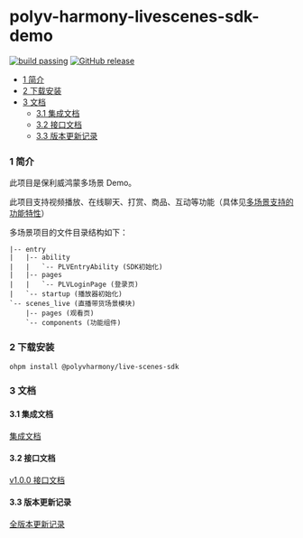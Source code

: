 polyv-harmony-livescenes-sdk-demo
===

[![build passing](https://img.shields.io/badge/build-passing-brightgreen.svg)](#)
[![GitHub release](https://img.shields.io/badge/release-1.0.0-blue.svg)](https://github.com/polyv/polyv-harmony-livescenes-sdk-demo/releases/tag/1.0.0)

<!-- START doctoc generated TOC please keep comment here to allow auto update -->
<!-- DON'T EDIT THIS SECTION, INSTEAD RE-RUN doctoc TO UPDATE -->

- [1 简介](#1-%E7%AE%80%E4%BB%8B)
- [2 下载安装](#2-%E4%B8%8B%E8%BD%BD%E5%AE%89%E8%A3%85)
- [3 文档](#3-%E6%96%87%E6%A1%A3)
    - [3.1 集成文档](#31-%E9%9B%86%E6%88%90%E6%96%87%E6%A1%A3)
    - [3.2 接口文档](#32-%E6%8E%A5%E5%8F%A3%E6%96%87%E6%A1%A3)
    - [3.3 版本更新记录](#33-%E7%89%88%E6%9C%AC%E6%9B%B4%E6%96%B0%E8%AE%B0%E5%BD%95)

<!-- END doctoc generated TOC please keep comment here to allow auto update -->

### 1 简介
此项目是保利威鸿蒙多场景 Demo。

此项目支持视频播放、在线聊天、打赏、商品、互动等功能（具体见[多场景支持的功能特性](https://github.com/polyv/polyv-harmony-livescenes-sdk-demo/blob/master/docs/public/支持的功能特性.md)）

多场景项目的文件目录结构如下：

```
|-- entry
|   |-- ability
|   |   `-- PLVEntryAbility (SDK初始化)
|   |-- pages
|   |   `-- PLVLoginPage (登录页)
|   `-- startup (播放器初始化)
`-- scenes_live (直播带货场景模块)
    |-- pages (观看页)
    `-- components (功能组件)
```

### 2 下载安装

```shell
ohpm install @polyvharmony/live-scenes-sdk
```

### 3 文档
#### 3.1 集成文档
[集成文档](https://github.com/polyv/polyv-harmony-livescenes-sdk-demo/tree/master/publish/docs)
#### 3.2 接口文档
[v1.0.0 接口文档](https://repo.polyv.net/harmony/documents/livescenes_sdk/1.0.0/index.html)
#### 3.3 版本更新记录
[全版本更新记录](https://github.com/polyv/polyv-harmony-livescenes-sdk-demo/blob/master/CHANGELOG.md)
